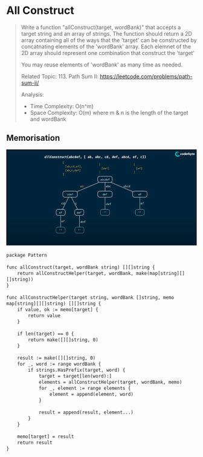 # All Construct
> Write a function "allConstruct(target, wordBank)" that accepts a target string and an array of strings.
> The function should return a 2D array containing all of the ways that the 'target' can be constructed by concatnating elements of the 'wordBank' array. Each elemnet of the 2D array should represent one combination that construct the 'target'
> 
> You may reuse elements of 'wordBank' as many time as needed.
>
> Related Topic: 113. Path Sum II: https://leetcode.com/problems/path-sum-ii/
>
> Analysis:
> - Time Complexity: O(n^m)
> - Space Complexity: O(m)
> where m & n is the length of the target and wordBank

## Memorisation
![Count Construct - Memorisation](../pics/allConstruct-Memorisation.png)
```Golang
package Pattern

func allConstruct(target, wordBank string) [][]string {
    return allConstructHelper(target, wordBank, make(map[string][][]string))
}

func allConstructHelper(target string, wordBank []string, memo map[string][][]string) [][]string {
    if value, ok := memo[target] {
        return value
    }
    
    if len(target) == 0 {
        return make([][]string, 0)
    }

    result := make([][]string, 0)
    for _, word := range wordBank {
        if strings.HasPrefix(target, word) {
            target = target[len(word):]
            elements = allConstructHelper(target, wordBank, memo)
            for _, element := range elements {
                element = append(element, word)
            }

            result = append(result, element...)
        }
    }

    memo[target] = result
    return result
}
```